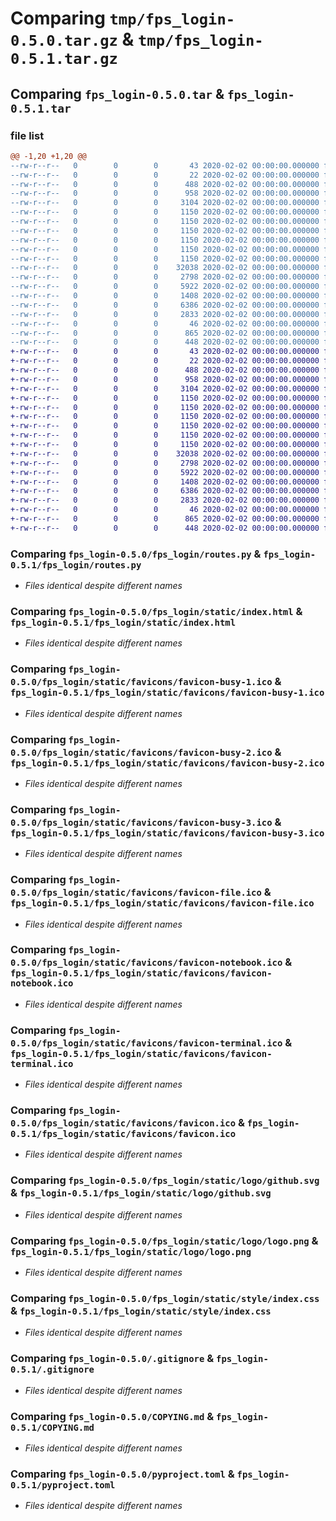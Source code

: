 # Comparing `tmp/fps_login-0.5.0.tar.gz` & `tmp/fps_login-0.5.1.tar.gz`

## Comparing `fps_login-0.5.0.tar` & `fps_login-0.5.1.tar`

### file list

```diff
@@ -1,20 +1,20 @@
--rw-r--r--   0        0        0       43 2020-02-02 00:00:00.000000 fps_login-0.5.0/MANIFEST.in
--rw-r--r--   0        0        0       22 2020-02-02 00:00:00.000000 fps_login-0.5.0/fps_login/__init__.py
--rw-r--r--   0        0        0      488 2020-02-02 00:00:00.000000 fps_login-0.5.0/fps_login/main.py
--rw-r--r--   0        0        0      958 2020-02-02 00:00:00.000000 fps_login-0.5.0/fps_login/routes.py
--rw-r--r--   0        0        0     3104 2020-02-02 00:00:00.000000 fps_login-0.5.0/fps_login/static/index.html
--rw-r--r--   0        0        0     1150 2020-02-02 00:00:00.000000 fps_login-0.5.0/fps_login/static/favicons/favicon-busy-1.ico
--rw-r--r--   0        0        0     1150 2020-02-02 00:00:00.000000 fps_login-0.5.0/fps_login/static/favicons/favicon-busy-2.ico
--rw-r--r--   0        0        0     1150 2020-02-02 00:00:00.000000 fps_login-0.5.0/fps_login/static/favicons/favicon-busy-3.ico
--rw-r--r--   0        0        0     1150 2020-02-02 00:00:00.000000 fps_login-0.5.0/fps_login/static/favicons/favicon-file.ico
--rw-r--r--   0        0        0     1150 2020-02-02 00:00:00.000000 fps_login-0.5.0/fps_login/static/favicons/favicon-notebook.ico
--rw-r--r--   0        0        0     1150 2020-02-02 00:00:00.000000 fps_login-0.5.0/fps_login/static/favicons/favicon-terminal.ico
--rw-r--r--   0        0        0    32038 2020-02-02 00:00:00.000000 fps_login-0.5.0/fps_login/static/favicons/favicon.ico
--rw-r--r--   0        0        0     2798 2020-02-02 00:00:00.000000 fps_login-0.5.0/fps_login/static/logo/github.svg
--rw-r--r--   0        0        0     5922 2020-02-02 00:00:00.000000 fps_login-0.5.0/fps_login/static/logo/logo.png
--rw-r--r--   0        0        0     1408 2020-02-02 00:00:00.000000 fps_login-0.5.0/fps_login/static/style/index.css
--rw-r--r--   0        0        0     6386 2020-02-02 00:00:00.000000 fps_login-0.5.0/.gitignore
--rw-r--r--   0        0        0     2833 2020-02-02 00:00:00.000000 fps_login-0.5.0/COPYING.md
--rw-r--r--   0        0        0       46 2020-02-02 00:00:00.000000 fps_login-0.5.0/README.md
--rw-r--r--   0        0        0      865 2020-02-02 00:00:00.000000 fps_login-0.5.0/pyproject.toml
--rw-r--r--   0        0        0      448 2020-02-02 00:00:00.000000 fps_login-0.5.0/PKG-INFO
+-rw-r--r--   0        0        0       43 2020-02-02 00:00:00.000000 fps_login-0.5.1/MANIFEST.in
+-rw-r--r--   0        0        0       22 2020-02-02 00:00:00.000000 fps_login-0.5.1/fps_login/__init__.py
+-rw-r--r--   0        0        0      488 2020-02-02 00:00:00.000000 fps_login-0.5.1/fps_login/main.py
+-rw-r--r--   0        0        0      958 2020-02-02 00:00:00.000000 fps_login-0.5.1/fps_login/routes.py
+-rw-r--r--   0        0        0     3104 2020-02-02 00:00:00.000000 fps_login-0.5.1/fps_login/static/index.html
+-rw-r--r--   0        0        0     1150 2020-02-02 00:00:00.000000 fps_login-0.5.1/fps_login/static/favicons/favicon-busy-1.ico
+-rw-r--r--   0        0        0     1150 2020-02-02 00:00:00.000000 fps_login-0.5.1/fps_login/static/favicons/favicon-busy-2.ico
+-rw-r--r--   0        0        0     1150 2020-02-02 00:00:00.000000 fps_login-0.5.1/fps_login/static/favicons/favicon-busy-3.ico
+-rw-r--r--   0        0        0     1150 2020-02-02 00:00:00.000000 fps_login-0.5.1/fps_login/static/favicons/favicon-file.ico
+-rw-r--r--   0        0        0     1150 2020-02-02 00:00:00.000000 fps_login-0.5.1/fps_login/static/favicons/favicon-notebook.ico
+-rw-r--r--   0        0        0     1150 2020-02-02 00:00:00.000000 fps_login-0.5.1/fps_login/static/favicons/favicon-terminal.ico
+-rw-r--r--   0        0        0    32038 2020-02-02 00:00:00.000000 fps_login-0.5.1/fps_login/static/favicons/favicon.ico
+-rw-r--r--   0        0        0     2798 2020-02-02 00:00:00.000000 fps_login-0.5.1/fps_login/static/logo/github.svg
+-rw-r--r--   0        0        0     5922 2020-02-02 00:00:00.000000 fps_login-0.5.1/fps_login/static/logo/logo.png
+-rw-r--r--   0        0        0     1408 2020-02-02 00:00:00.000000 fps_login-0.5.1/fps_login/static/style/index.css
+-rw-r--r--   0        0        0     6386 2020-02-02 00:00:00.000000 fps_login-0.5.1/.gitignore
+-rw-r--r--   0        0        0     2833 2020-02-02 00:00:00.000000 fps_login-0.5.1/COPYING.md
+-rw-r--r--   0        0        0       46 2020-02-02 00:00:00.000000 fps_login-0.5.1/README.md
+-rw-r--r--   0        0        0      865 2020-02-02 00:00:00.000000 fps_login-0.5.1/pyproject.toml
+-rw-r--r--   0        0        0      448 2020-02-02 00:00:00.000000 fps_login-0.5.1/PKG-INFO
```

### Comparing `fps_login-0.5.0/fps_login/routes.py` & `fps_login-0.5.1/fps_login/routes.py`

 * *Files identical despite different names*

### Comparing `fps_login-0.5.0/fps_login/static/index.html` & `fps_login-0.5.1/fps_login/static/index.html`

 * *Files identical despite different names*

### Comparing `fps_login-0.5.0/fps_login/static/favicons/favicon-busy-1.ico` & `fps_login-0.5.1/fps_login/static/favicons/favicon-busy-1.ico`

 * *Files identical despite different names*

### Comparing `fps_login-0.5.0/fps_login/static/favicons/favicon-busy-2.ico` & `fps_login-0.5.1/fps_login/static/favicons/favicon-busy-2.ico`

 * *Files identical despite different names*

### Comparing `fps_login-0.5.0/fps_login/static/favicons/favicon-busy-3.ico` & `fps_login-0.5.1/fps_login/static/favicons/favicon-busy-3.ico`

 * *Files identical despite different names*

### Comparing `fps_login-0.5.0/fps_login/static/favicons/favicon-file.ico` & `fps_login-0.5.1/fps_login/static/favicons/favicon-file.ico`

 * *Files identical despite different names*

### Comparing `fps_login-0.5.0/fps_login/static/favicons/favicon-notebook.ico` & `fps_login-0.5.1/fps_login/static/favicons/favicon-notebook.ico`

 * *Files identical despite different names*

### Comparing `fps_login-0.5.0/fps_login/static/favicons/favicon-terminal.ico` & `fps_login-0.5.1/fps_login/static/favicons/favicon-terminal.ico`

 * *Files identical despite different names*

### Comparing `fps_login-0.5.0/fps_login/static/favicons/favicon.ico` & `fps_login-0.5.1/fps_login/static/favicons/favicon.ico`

 * *Files identical despite different names*

### Comparing `fps_login-0.5.0/fps_login/static/logo/github.svg` & `fps_login-0.5.1/fps_login/static/logo/github.svg`

 * *Files identical despite different names*

### Comparing `fps_login-0.5.0/fps_login/static/logo/logo.png` & `fps_login-0.5.1/fps_login/static/logo/logo.png`

 * *Files identical despite different names*

### Comparing `fps_login-0.5.0/fps_login/static/style/index.css` & `fps_login-0.5.1/fps_login/static/style/index.css`

 * *Files identical despite different names*

### Comparing `fps_login-0.5.0/.gitignore` & `fps_login-0.5.1/.gitignore`

 * *Files identical despite different names*

### Comparing `fps_login-0.5.0/COPYING.md` & `fps_login-0.5.1/COPYING.md`

 * *Files identical despite different names*

### Comparing `fps_login-0.5.0/pyproject.toml` & `fps_login-0.5.1/pyproject.toml`

 * *Files identical despite different names*

